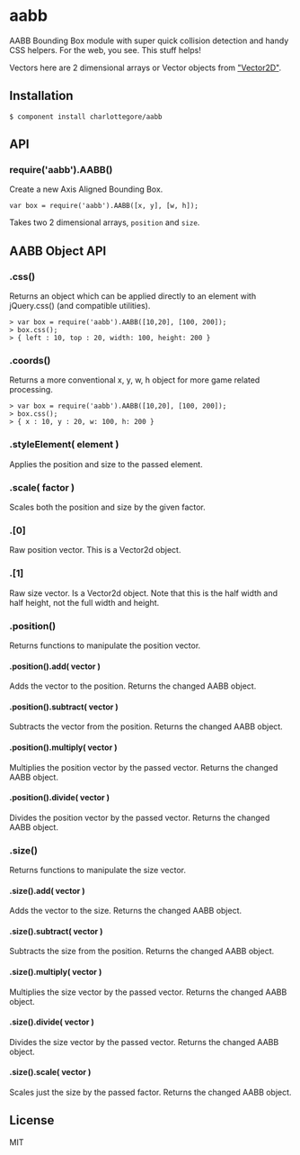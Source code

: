 
# aabb

  AABB Bounding Box module with super quick collision detection and handy CSS helpers. For the web, you see. This stuff helps!

  Vectors here are 2 dimensional arrays or Vector objects from ["Vector2D"](https://github.com/CharlotteGore/vector2d).

## Installation

    $ component install charlottegore/aabb

## API


### require('aabb').AABB() 

  Create a new Axis Aligned Bounding Box.

    var box = require('aabb').AABB([x, y], [w, h]);

  Takes two 2 dimensional arrays, `position` and `size`. 


## AABB Object API

### .css()

  Returns an object which can be applied directly to an element with jQuery.css() (and compatible utilities).

    > var box = require('aabb').AABB([10,20], [100, 200]);
    > box.css();
    > { left : 10, top : 20, width: 100, height: 200 }

### .coords()

  Returns a more conventional x, y, w, h object for more game related processing.

    > var box = require('aabb').AABB([10,20], [100, 200]);
    > box.css();
    > { x : 10, y : 20, w: 100, h: 200 }

### .styleElement( element )

  Applies the position and size to the passed element.

### .scale( factor )

  Scales both the position and size by the given factor.  

### .[0]

  Raw position vector. This is a Vector2d object.

### .[1]

  Raw size vector. Is a Vector2d object. Note that this is the half width and half height, not the full width and height. 

### .position()

  Returns functions to manipulate the position vector.

#### .position().add( vector )

  Adds the vector to the position. Returns the changed AABB object.

#### .position().subtract( vector )

  Subtracts the vector from the position. Returns the changed AABB object.

#### .position().multiply( vector )

  Multiplies the position vector by the passed vector. Returns the changed AABB object.

#### .position().divide( vector )

  Divides the position vector by the passed vector. Returns the changed AABB object.

### .size()

  Returns functions to manipulate the size vector.

#### .size().add( vector )

  Adds the vector to the size. Returns the changed AABB object.

#### .size().subtract( vector )

  Subtracts the size from the position. Returns the changed AABB object.

#### .size().multiply( vector )

  Multiplies the size vector by the passed vector. Returns the changed AABB object.

#### .size().divide( vector )

  Divides the size vector by the passed vector. Returns the changed AABB object.
   
#### .size().scale( vector )

  Scales just the size by the passed factor. Returns the changed AABB object.


## License

  MIT
